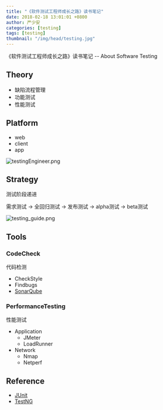 ```yaml
---
title: "《软件测试工程师成长之路》读书笔记"
date: 2018-02-18 13:01:01 +0800
author: 严少安
categories: [testing]
tags: [testing]
thumbnail: "/img/head/testing.jpg"
---
```


《软件测试工程师成长之路》读书笔记 -- About Software Testing

## Theory

- 缺陷流程管理
- 功能测试
- 性能测试


## Platform

- web
- client
- app

![testingEngineer.png](testingEngineer.png)

## Strategy
测试阶段递进


需求测试 -> 全回归测试 -> 发布测试 -> alpha测试 -> beta测试

![testing_guide.png](testing_guide.png)

## Tools

### CodeCheck

代码检测

- CheckStyle
- Findbugs
- [SonarQube](https://www.sonarqube.org/)

### PerformanceTesting

性能测试

- Application
  - JMeter
  - LoadRunner
- Network
  - Nmap
  - Netperf

## Reference

- [JUnit](http://www.junit.org/)
- [TestNG](http://testng.org/)
